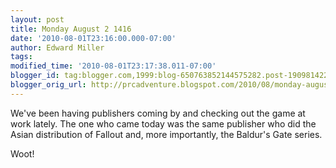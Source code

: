 ```yaml
---
layout: post
title: Monday August 2 1416
date: '2010-08-01T23:16:00.000-07:00'
author: Edward Miller
tags: 
modified_time: '2010-08-01T23:17:38.011-07:00'
blogger_id: tag:blogger.com,1999:blog-650763852144575282.post-1909814224529775762
blogger_orig_url: http://prcadventure.blogspot.com/2010/08/monday-august-2-1416.html
---
```


We've been having publishers coming by and checking out the game at work lately. The one who came today was the same publisher who did the Asian distribution of Fallout and, more importantly, the Baldur's Gate series.

Woot!
